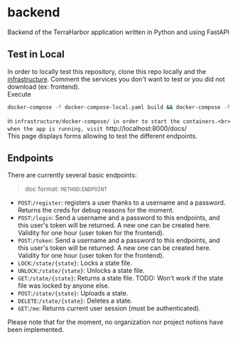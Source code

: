 # backend
Backend of the TerraHarbor application written in Python and using FastAPI

## Test in Local

In order to locally test this repository, clone this repo locally and the [infrastructure](https://github.com/terraharbor/infrastructure). Comment the services you don't want to test or you did not download (ex: frontend). <br>
Execute
```zsh
docker-compose -f docker-compose-local.yaml build && docker-compose -f docker-compose-local.yaml up
```
in `infrastructure/docker-compose/ in order to start the containers.<br>
when the app is running, visit `http://localhost:8000/docs/<br>
This page displays forms allowing to test the different endpoints.

## Endpoints

There are currently several basic endpoints:

> doc format: `METHOD`:`ENDPOINT` 

* `POST`:`/register`: registers a user thanks to a username and a password. Returns the creds for debug reasons for the moment.
* `POST`:`/login`: Send a username and a password to this endpoints, and this user's token will be returned. A new one can be created here. Validity for one hour (user token for the frontend).
* `POST`:`/token`: Send a username and a password to this endpoints, and this user's token will be returned. A new one can be created here. Validity for one hour (user token for the frontend).
* `LOCK`:`/state/{state}`: Locks a state file.
* `UNLOCK`:`/state/{state}`: Unlocks a state file.
* `GET`:`/state/{state}`: Returns a state file. TODO: Won't work if the state file was locked by anyone else.
* `POST`:`/state/{state}`: Uploads a state.
* `DELETE`:`/state/{state}`: Deletes a state.
* `GET`:`/me`: Returns current user session (must be authenticated).

Please note that for the moment, no organization nor project notions have been implemented.